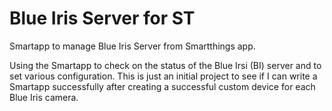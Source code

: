 # Blue Iris Server for ST
Smartapp to manage Blue Iris Server from Smartthings app.

Using the Smartapp to check on the status of the Blue Irsi (BI) server and to set various configuration. This is just an initial project to see if I can write a Smartapp successfully after creating a successful custom device for each Blue Iris camera.
